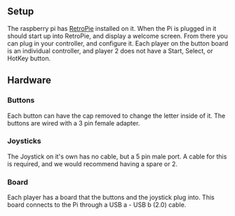 [RetroPie]: https://retropie.org.uk/docs/

## Setup
The raspberry pi has [RetroPie] installed on it. When the Pi is plugged in it should start up into RetroPie, and display a welcome screen. From there you can plug in your controller, and configure it. Each player on the button board is an individual controller, and player 2 does not have a Start, Select, or HotKey button.
## Hardware
### Buttons
Each button can have the cap removed to change the letter inside of it. The buttons are wired with a 3 pin female adapter.
### Joysticks
The Joystick on it's own has no cable, but a 5 pin male port. A cable for this is required, and we would recommend having a spare or 2.
### Board
Each player has a board that the buttons and the joystick plug into. This board connects to the Pi through a USB a - USB b (2.0) cable.
